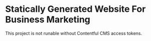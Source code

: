# Statically Generated Website For Business Marketing

This project is not runable without Contentful CMS access tokens.
